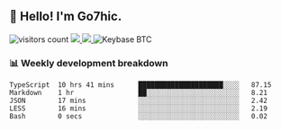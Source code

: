 ## 👋 Hello! I'm Go7hic.

 ![visitors count](https://visitors-by-url-pls-dont-use-this-in-your-repo.vercel.app/Go7hic-github-readme)
 <a href="https://twitter.com/Go7hic">
    <img src="https://img.shields.io/badge/-@Go7hic-1ca0f1?style=flat-square&labelColor=1ca0f1&logo=twitter&logoColor=white&link=https://twitter.com/Go7hic">
   <a/>
   <a href="mailto:gtfx0209@gmail.com">
    <img src="https://img.shields.io/badge/-gtfx0209@gmail.com-c14438?style=flat-square&logo=Gmail&logoColor=white&link=mailto:gtfx0209@gmail.com">
   <a/>
    ![Keybase BTC](https://img.shields.io/keybase/btc/Go7hic)
 <!--
🔭 I’m currently working
🌱 I’m currently learning
💬 Ask me about 
📫 How to reach me: 
⚡ Fun fact: 
-->
 <!--
![My Github Stats](https://github-readme-stats.vercel.app/api?username=Go7hic&show_icons=true&count_private=true)

-->

### 📊 Weekly development breakdown
<!--START_SECTION:waka-->
```text
TypeScript  10 hrs 41 mins      █████████████████████░░░░   87.15 
Markdown    1 hr                ██░░░░░░░░░░░░░░░░░░░░░░░   8.21 
JSON        17 mins             ░░░░░░░░░░░░░░░░░░░░░░░░░   2.42 
LESS        16 mins             ░░░░░░░░░░░░░░░░░░░░░░░░░   2.19 
Bash        0 secs              ░░░░░░░░░░░░░░░░░░░░░░░░░   0.02
```
<!--END_SECTION:waka-->


